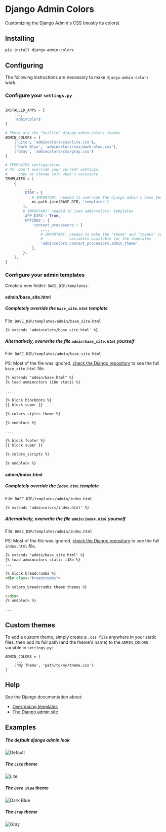 # Django Admin Colors

Customizing the Django Admin's CSS (mostly its colors)

## Installing

```bash
pip install django-admin-colors
```

## Configuring

The following instructions are necessary to make `django-admin-colors` work.

### Configure your `settings.py`

```python

INSTALLED_APPS = [
    ...,
    'admincolors'
]

# These are the "builtin" django-admin-colors themes
ADMIN_COLORS = [
    ('Lite', 'admincolors/css/lite.css'),
    ('Dark Blue', 'admincolors/css/dark-blue.css'),
    ('Gray', 'admincolors/css/gray.css')
]

# TEMPLATES configuration
# PS: Don't override your current settings,
#     copy or change only what's necessary
TEMPLATES = [
    {
        ...,
        'DIRS': [
            # IMPORTANT: needed to override the django admin's base templates.
            os.path.join(BASE_DIR, 'templates')
        ],
        # IMPORTANT: needed to load admincolors' templates
        'APP_DIRS': True,
        'OPTIONS': {
            'context_processors': [
                ...,
                # IMPORTANT: needed to make the "theme" and "themes" context
                #            variables available for the templates
                'admincolors.context_processors.admin_theme'
            ],
        },
    },
]
```

### Configure your admin templates

Create a new folder: `BASE_DIR/templates`.

#### admin/base_site.html

##### Completely override the `base_site.html` template

File: `BASE_DIR/templates/admin/base_site.html`

```html
{% extends 'admincolors/base_site.html' %}
```

##### Alternatively, overwrite the file `admin/base_site.html` yourself

File: `BASE_DIR/templates/admin/base_site.html`

PS: Most of the file was ignored,
[check the Django repository](`https://github.com/django/django/blob/master/django/contrib/admin/templates/admin/base_site.html`)
to see the full `base_site.html` file.

```html
{% extends "admin/base.html" %}
{% load admincolors i18n static %}

...

{% block blockbots %}
{{ block.super }}

{% colors_styles theme %}

{% endblock %}

...

{% block footer %}
{{ block.super }}

{% colors_scripts %}

{% endblock %}
```

#### admin/index.html

##### Completely override the `index.html` template

File: `BASE_DIR/templates/admin/index.html`

```html
{% extends 'admincolors/index.html' %}
```

##### Alternatively, overwrite the file `admin/index.html` yourself

File: `BASE_DIR/templates/admin/index.html`

PS: Most of the file was ignored,
[check the Django repository](`https://github.com/django/django/blob/master/django/contrib/admin/templates/admin/index.html`)
to see the full `index.html` file.

```html
{% extends "admin/base_site.html" %}
{% load admincolors static i18n %}
...

{% block breadcrumbs %}
<div class="breadcrumbs">

{% colors_breadcrumbs theme themes %}

</div>
{% endblock %}

...
```

## Custom themes

To add a custom theme, simply create a `.css file` anywhere in your static files, then add its full path (and the theme's name) to the `ADMIN_COLORS` variable in `settings.py`:

```
ADMIN_COLORS = [
    ...,
    ('My Theme', 'path/to/my/theme.css')
]
```

## Help

See the Django documentation about:

- [Overrinding templates](https://docs.djangoproject.com/en/2.0/howto/overriding-templates/)
- [The Django admin site](https://docs.djangoproject.com/en/2.0/ref/contrib/admin/)

## Examples

##### The default django admin look
![Default](https://github.com/victorfsf/django-admin-colors/raw/master/screenshots/default.png)
##### The `Lite` theme
![Lite](https://github.com/victorfsf/django-admin-colors/raw/master/screenshots/lite.png)
##### The `Dark Blue` theme
![Dark Blue](https://github.com/victorfsf/django-admin-colors/raw/master/screenshots/darkblue.png)
##### The `Gray` theme
![Gray](https://github.com/victorfsf/django-admin-colors/raw/master/screenshots/gray.png)
